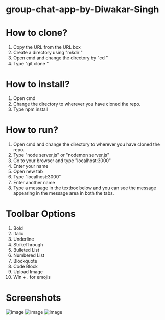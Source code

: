 # group-chat-app-by-Diwakar-Singh

# How to clone?
1) Copy the URL from the URL box
2) Create a directory using "mkdir <dir-name>"
3) Open cmd and change the directory by "cd <directory-path>"
4) Type "git clone <git-repo-link>"

# How to install?
1) Open cmd
2) Change the directory to wherever you have cloned the repo.
3) Type npm install

# How to run?
1) Open cmd and change the directory to wherever you have cloned the repo.
2) Type "node server.js" or "nodemon server.js"
3) Go to your browser and type "localhost:3000"
4) Enter your name 
5) Open new tab 
6) Type "localhost:3000"
7) Enter another name
8) Type a message in the textbox below and you can see the message appearing in the message area in both the tabs.

# Toolbar Options
1) Bold
2) Italic
3) Underline
4) StrikeThrough
5) Bulleted List
6) Numbered List
7) Blockquote
8) Code Block
9) Upload Image
10) Win + . for emojis

# Screenshots
  ![image](https://user-images.githubusercontent.com/64231526/172403060-604e49b7-7c65-4761-a53b-d8abe91a8ffc.png)
![image](https://user-images.githubusercontent.com/64231526/172403115-a5c14a3b-d561-40d4-8d67-7c164acb42d9.png)
![image](https://user-images.githubusercontent.com/64231526/172403175-e13214a8-c0b5-467c-825c-bee1d2b1ac23.png)
